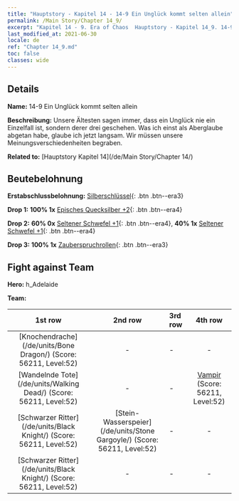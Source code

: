 ```yaml
---
title: "Hauptstory - Kapitel 14 - 14-9 Ein Unglück kommt selten allein"
permalink: /Main Story/Chapter 14_9/
excerpt: "Kapitel 14 - 9. Era of Chaos  Hauptstory - Kapitel 14_9. 14-9 Ein Unglück kommt selten allein"
last_modified_at: 2021-06-30
locale: de
ref: "Chapter 14_9.md"
toc: false
classes: wide
---
```


## Details

 **Name:** 14-9 Ein Unglück kommt selten allein

 **Beschreibung:** Unsere Ältesten sagen immer, dass ein Unglück nie ein Einzelfall ist, sondern derer drei geschehen. Was ich einst als Aberglaube abgetan habe, glaube ich jetzt langsam. Wir müssen unsere Meinungsverschiedenheiten begraben.

 **Related to:** [Hauptstory Kapitel 14](/de/Main Story/Chapter 14/)

## Beutebelohnung

 **Erstabschlussbelohnung:** [Silberschlüssel](/ItemsDE/con_693/){: .btn .btn--era3}

 **Drop 1:** **100% 1x** [Episches Quecksilber +2](/ItemsDE/mat_49/){: .btn .btn--era4}

 **Drop 2:** **60% 0x** [Seltener Schwefel +1](/ItemsDE/mat_43/){: .btn .btn--era4}, **40% 1x** [Seltener Schwefel +1](/ItemsDE/mat_43/){: .btn .btn--era4}

 **Drop 3:** **100% 1x** [Zauberspruchrollen](/ItemsDE/con_694/){: .btn .btn--era3}


## Fight against Team
 **Hero:** h_Adelaide

 **Team:**


  | 1st row | 2nd row | 3rd row | 4th row |
  |:----:|:----:|:----|:----:|
  | [Knochendrache](/de/units/Bone Dragon/) (Score: 56211, Level:52)  | - | - | - |
  | [Wandelnde Tote](/de/units/Walking Dead/) (Score: 56211, Level:52)  | - | - | [Vampir](/de/units/Vampire/) (Score: 56211, Level:52)  |
  | [Schwarzer Ritter](/de/units/Black Knight/) (Score: 56211, Level:52)  | [Stein-Wasserspeier](/de/units/Stone Gargoyle/) (Score: 56211, Level:52)  | - | - |
  | [Schwarzer Ritter](/de/units/Black Knight/) (Score: 56211, Level:52)  | - | - | - |


